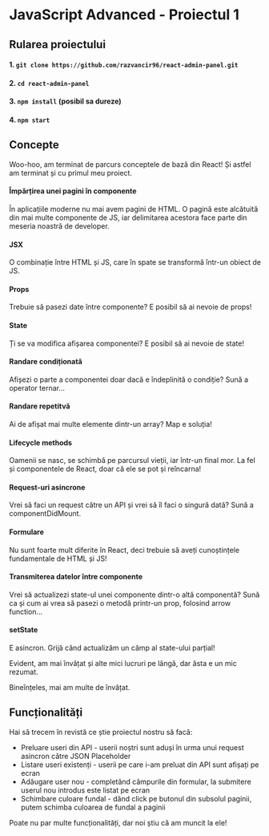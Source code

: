 # JavaScript Advanced - Proiectul 1

## Rularea proiectului

#### 1. `git clone https://github.com/razvancir96/react-admin-panel.git`

#### 2. `cd react-admin-panel`

#### 3. `npm install` (posibil sa dureze)

#### 4. `npm start`

## Concepte

Woo-hoo, am terminat de parcurs conceptele de bază din React! Și astfel am terminat și cu primul meu proiect. 

#### Împărțirea unei pagini în componente
În aplicațiile moderne nu mai avem pagini de HTML. O pagină este alcătuită din mai multe componente de JS, iar delimitarea acestora face parte din meseria noastră de developer.

#### JSX
O combinație între HTML și JS, care în spate se transformă într-un obiect de JS.

#### Props
Trebuie să pasezi date între componente? E posibil să ai nevoie de props!

#### State
Ți se va modifica afișarea componentei? E posibil să ai nevoie de state!

#### Randare condiționată
Afișezi o parte a componentei doar dacă e îndeplinită o condiție? Sună a operator ternar...

#### Randare repetitvă
Ai de afișat mai multe elemente dintr-un array? Map e soluția!

#### Lifecycle methods
Oamenii se nasc, se schimbă pe parcursul vieții, iar într-un final mor. La fel și componentele de React, doar că ele se pot și reîncarna!

#### Request-uri asincrone
Vrei să faci un request către un API și vrei să îl faci o singură dată? Sună a componentDidMount.

#### Formulare
Nu sunt foarte mult diferite în React, deci trebuie să aveți cunoștințele fundamentale de HTML și JS!

#### Transmiterea datelor între componente
Vrei să actualizezi state-ul unei componente dintr-o altă componentă? Sună ca și cum ai vrea să pasezi o metodă printr-un prop, folosind arrow function...

#### setState
E asincron. Grijă când actualizăm un câmp al state-ului parțial!

Evident, am mai învățat și alte mici lucruri pe lângă, dar ăsta e un mic rezumat. 

Bineînțeles, mai am multe de învățat. 

## Funcționalități

Hai să trecem în revistă ce știe proiectul nostru să facă:

- Preluare useri din API - userii noștri sunt aduși în urma unui request asincron către JSON Placeholder
- Listare useri existenți - userii pe care i-am preluat din API sunt afișați pe ecran
- Adăugare user nou - completând câmpurile din formular, la submitere userul nou introdus este listat pe ecran
- Schimbare culoare fundal - dând click pe butonul din subsolul paginii, putem schimba culoarea de fundal a paginii

Poate nu par multe funcționalități, dar noi știu că am muncit la ele!